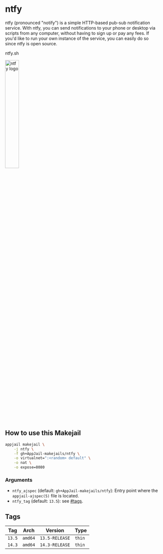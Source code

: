 # ntfy

ntfy (pronounced "notify") is a simple HTTP-based pub-sub notification service. With ntfy, you can send notifications to your phone or desktop via scripts from any computer, without having to sign up or pay any fees. If you'd like to run your own instance of the service, you can easily do so since ntfy is open source.

ntfy.sh

<img src="https://ntfy.sh/_next/static/media/logo.077f6a13.svg" alt="ntfy logo" width="30%" height="auto">

## How to use this Makejail

```sh
appjail makejail \
    -j ntfy \
    -f gh+AppJail-makejails/ntfy \
    -o virtualnet=":<random> default" \
    -o nat \
    -o expose=8080
```

### Arguments

* `ntfy_ajspec` (default: `gh+AppJail-makejails/ntfy`): Entry point where the `appjail-ajspec(5)` file is located.
* `ntfy_tag` (default: `13.5`): see [#tags](#tags).

## Tags

| Tag        | Arch     | Version            | Type   |
| ---------- | -------- | ------------------ | ------ |
| `13.5` | `amd64`  | `13.5-RELEASE` | `thin` |
| `14.3` | `amd64`  | `14.3-RELEASE` | `thin` |
